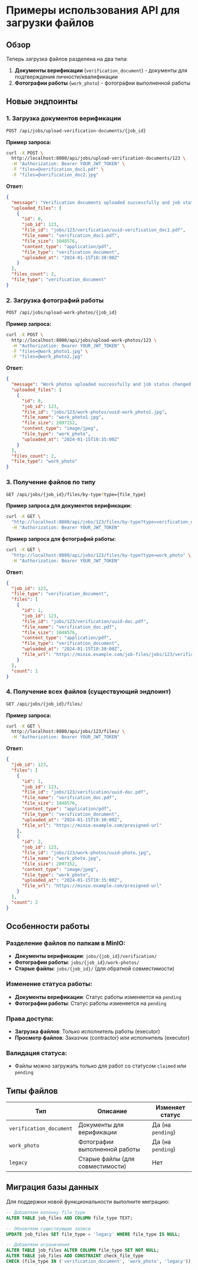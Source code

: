 # Примеры использования API для загрузки файлов

## Обзор

Теперь загрузка файлов разделена на два типа:
1. **Документы верификации** (`verification_document`) - документы для подтверждения личности/квалификации
2. **Фотографии работы** (`work_photo`) - фотографии выполненной работы

## Новые эндпоинты

### 1. Загрузка документов верификации
```bash
POST /api/jobs/upload-verification-documents/{job_id}
```

**Пример запроса:**
```bash
curl -X POST \
  http://localhost:8080/api/jobs/upload-verification-documents/123 \
  -H "Authorization: Bearer YOUR_JWT_TOKEN" \
  -F "files=@verification_doc1.pdf" \
  -F "files=@verification_doc2.jpg"
```

**Ответ:**
```json
{
  "message": "Verification documents uploaded successfully and job status changed to pending",
  "uploaded_files": [
    {
      "id": 0,
      "job_id": 123,
      "file_id": "jobs/123/verification/uuid-verification_doc1.pdf",
      "file_name": "verification_doc1.pdf",
      "file_size": 1048576,
      "content_type": "application/pdf",
      "file_type": "verification_document",
      "uploaded_at": "2024-01-15T10:30:00Z"
    }
  ],
  "files_count": 2,
  "file_type": "verification_document"
}
```

### 2. Загрузка фотографий работы
```bash
POST /api/jobs/upload-work-photos/{job_id}
```

**Пример запроса:**
```bash
curl -X POST \
  http://localhost:8080/api/jobs/upload-work-photos/123 \
  -H "Authorization: Bearer YOUR_JWT_TOKEN" \
  -F "files=@work_photo1.jpg" \
  -F "files=@work_photo2.jpg"
```

**Ответ:**
```json
{
  "message": "Work photos uploaded successfully and job status changed to pending",
  "uploaded_files": [
    {
      "id": 0,
      "job_id": 123,
      "file_id": "jobs/123/work-photos/uuid-work_photo1.jpg",
      "file_name": "work_photo1.jpg",
      "file_size": 2097152,
      "content_type": "image/jpeg",
      "file_type": "work_photo",
      "uploaded_at": "2024-01-15T10:35:00Z"
    }
  ],
  "files_count": 2,
  "file_type": "work_photo"
}
```

### 3. Получение файлов по типу
```bash
GET /api/jobs/{job_id}/files/by-type?type={file_type}
```

**Пример запроса для документов верификации:**
```bash
curl -X GET \
  "http://localhost:8080/api/jobs/123/files/by-type?type=verification_document" \
  -H "Authorization: Bearer YOUR_JWT_TOKEN"
```

**Пример запроса для фотографий работы:**
```bash
curl -X GET \
  "http://localhost:8080/api/jobs/123/files/by-type?type=work_photo" \
  -H "Authorization: Bearer YOUR_JWT_TOKEN"
```

**Ответ:**
```json
{
  "job_id": 123,
  "file_type": "verification_document",
  "files": [
    {
      "id": 1,
      "job_id": 123,
      "file_id": "jobs/123/verification/uuid-doc.pdf",
      "file_name": "verification_doc.pdf",
      "file_size": 1048576,
      "content_type": "application/pdf",
      "file_type": "verification_document",
      "uploaded_at": "2024-01-15T10:30:00Z",
      "file_url": "https://minio.example.com/job-files/jobs/123/verification/uuid-doc.pdf?presigned"
    }
  ],
  "count": 1
}
```

### 4. Получение всех файлов (существующий эндпоинт)
```bash
GET /api/jobs/{job_id}/files/
```

**Пример запроса:**
```bash
curl -X GET \
  http://localhost:8080/api/jobs/123/files/ \
  -H "Authorization: Bearer YOUR_JWT_TOKEN"
```

**Ответ:**
```json
{
  "job_id": 123,
  "files": [
    {
      "id": 1,
      "job_id": 123,
      "file_id": "jobs/123/verification/uuid-doc.pdf",
      "file_name": "verification_doc.pdf",
      "file_size": 1048576,
      "content_type": "application/pdf",
      "file_type": "verification_document",
      "uploaded_at": "2024-01-15T10:30:00Z",
      "file_url": "https://minio.example.com/presigned-url"
    },
    {
      "id": 2,
      "job_id": 123,
      "file_id": "jobs/123/work-photos/uuid-photo.jpg",
      "file_name": "work_photo.jpg",
      "file_size": 2097152,
      "content_type": "image/jpeg",
      "file_type": "work_photo",
      "uploaded_at": "2024-01-15T10:35:00Z",
      "file_url": "https://minio.example.com/presigned-url"
    }
  ],
  "count": 2
}
```

## Особенности работы

### Разделение файлов по папкам в MinIO:
- **Документы верификации**: `jobs/{job_id}/verification/`
- **Фотографии работы**: `jobs/{job_id}/work-photos/`
- **Старые файлы**: `jobs/{job_id}/` (для обратной совместимости)

### Изменение статуса работы:
- **Документы верификации**: Статус работы изменяется на `pending`
- **Фотографии работы**: Статус работы изменяется на `pending`

### Права доступа:
- **Загрузка файлов**: Только исполнитель работы (executor)
- **Просмотр файлов**: Заказчик (contractor) или исполнитель (executor)

### Валидация статуса:
- Файлы можно загружать только для работ со статусом `claimed` или `pending`

## Типы файлов

| Тип | Описание | Изменяет статус |
|-----|----------|----------------|
| `verification_document` | Документы для верификации | Да (на `pending`) |
| `work_photo` | Фотографии выполненной работы | Да (на `pending`) |
| `legacy` | Старые файлы (для совместимости) | Нет |

## Миграция базы данных

Для поддержки новой функциональности выполните миграцию:
```sql
-- Добавляем колонку file_type
ALTER TABLE job_files ADD COLUMN file_type TEXT;

-- Обновляем существующие записи
UPDATE job_files SET file_type = 'legacy' WHERE file_type IS NULL;

-- Добавляем ограничения
ALTER TABLE job_files ALTER COLUMN file_type SET NOT NULL;
ALTER TABLE job_files ADD CONSTRAINT check_file_type 
CHECK (file_type IN ('verification_document', 'work_photo', 'legacy'));
```